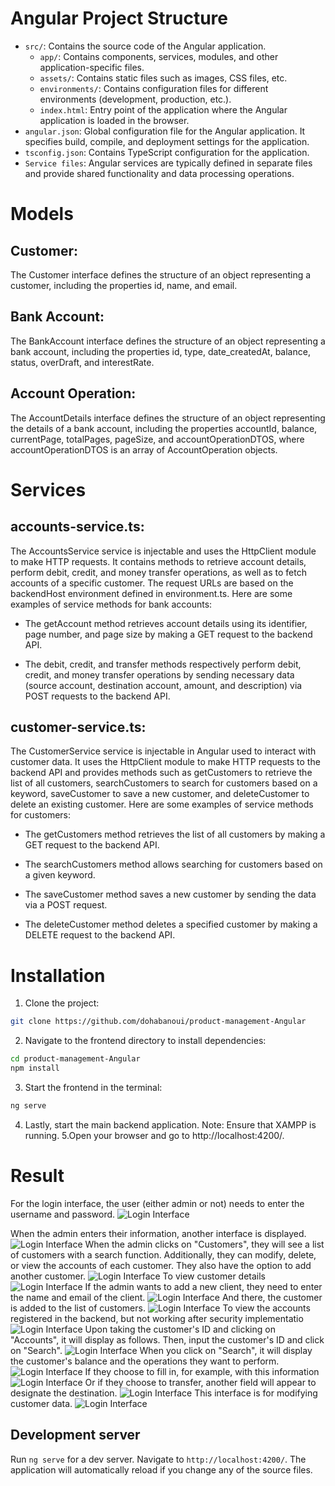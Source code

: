 
# Angular Project Structure

- `src/`: Contains the source code of the Angular application.
  - `app/`: Contains components, services, modules, and other application-specific files.
  - `assets/`: Contains static files such as images, CSS files, etc.
  - `environments/`: Contains configuration files for different environments (development, production, etc.).
  - `index.html`: Entry point of the application where the Angular application is loaded in the browser.
- `angular.json`: Global configuration file for the Angular application. It specifies build, compile, and deployment settings for the application.
- `tsconfig.json`: Contains TypeScript configuration for the application.
- `Service files`: Angular services are typically defined in separate files and provide shared functionality and data processing operations.

# Models

## Customer:
The Customer interface defines the structure of an object representing a customer, including the properties id, name, and email.

## Bank Account:
The BankAccount interface defines the structure of an object representing a bank account, including the properties id, type, date_createdAt, balance, status, overDraft, and interestRate.

## Account Operation:
The AccountDetails interface defines the structure of an object representing the details of a bank account, including the properties accountId, balance, currentPage, totalPages, pageSize, and accountOperationDTOS, where accountOperationDTOS is an array of AccountOperation objects.

# Services

## accounts-service.ts:

The AccountsService service is injectable and uses the HttpClient module to make HTTP requests. It contains methods to retrieve account details, perform debit, credit, and money transfer operations, as well as to fetch accounts of a specific customer. The request URLs are based on the backendHost environment defined in environment.ts. Here are some examples of service methods for bank accounts:

- The getAccount method retrieves account details using its identifier, page number, and page size by making a GET request to the backend API.

- The debit, credit, and transfer methods respectively perform debit, credit, and money transfer operations by sending necessary data (source account, destination account, amount, and description) via POST requests to the backend API.

## customer-service.ts:

The CustomerService service is injectable in Angular used to interact with customer data. It uses the HttpClient module to make HTTP requests to the backend API and provides methods such as getCustomers to retrieve the list of all customers, searchCustomers to search for customers based on a keyword, saveCustomer to save a new customer, and deleteCustomer to delete an existing customer. Here are some examples of service methods for customers:

- The getCustomers method retrieves the list of all customers by making a GET request to the backend API.

- The searchCustomers method allows searching for customers based on a given keyword.

- The saveCustomer method saves a new customer by sending the data via a POST request.

- The deleteCustomer method deletes a specified customer by making a DELETE request to the backend API.


# Installation

1. Clone the project:
  ```bash
git clone https://github.com/dohabanoui/product-management-Angular
  ```
2. Navigate to the frontend directory to install dependencies:
  ```bash
cd product-management-Angular
npm install
  ```
3. Start the frontend in the terminal:

  ```bash
ng serve
  ```
4. Lastly, start the main backend application.
Note: Ensure that XAMPP is running.
5.Open your browser and go to http://localhost:4200/.

# Result


For the login interface, the user (either admin or not) needs to enter the username and password.
![Login Interface](images/0.png)

When the admin enters their information, another interface is displayed.
![Login Interface](images/1.png)
When the admin clicks on "Customers", they will see a list of customers with a search function. Additionally, they can modify, delete, or view the accounts of each customer. They also have the option to add another customer.
![Login Interface](images/2.png)
To view customer details
![Login Interface](images/3.png)
If the admin wants to add a new client, they need to enter the name and email of the client.
![Login Interface](images/4.png)
And there, the customer is added to the list of customers.
![Login Interface](images/5.png)
To view the accounts registered in the backend, but not working after security implementatio
![Login Interface](images/6.png)
Upon taking the customer's ID and clicking on "Accounts", it will display as follows. Then, input the customer's ID and click on "Search".
![Login Interface](images/7.png)
When you click on "Search", it will display the customer's balance and the operations they want to perform.
![Login Interface](images/8.png)
If they choose to fill in, for example, with this information
![Login Interface](images/9.png)
Or if they choose to transfer, another field will appear to designate the destination.
![Login Interface](images/10.png)
This interface is for modifying customer data.
![Login Interface](images/11.png)








































## Development server

Run `ng serve` for a dev server. Navigate to `http://localhost:4200/`. The application will automatically reload if you change any of the source files.

